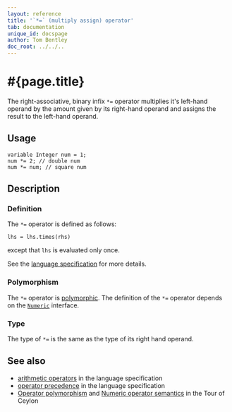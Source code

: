 ```yaml
---
layout: reference
title: '`*=` (multiply assign) operator'
tab: documentation
unique_id: docspage
author: Tom Bentley
doc_root: ../../..
---
```


# #{page.title}

The right-associative, binary infix `*=` operator multiplies it's left-hand operand 
by the amount given by its right-hand operand and assigns the result to the 
left-hand operand.

## Usage 

<!-- cat: void m() { -->
<!-- try: -->
    variable Integer num = 1;
    num *= 2; // double num 
    num *= num; // square num
<!-- cat: } -->

## Description


### Definition

The `*=` operator is defined as follows:

<!-- try: -->
    lhs = lhs.times(rhs)

except that `lhs` is evaluated only once.

See the [language specification](#{site.urls.spec_current}#arithmetic) for more details.

### Polymorphism

The `*=` operator is [polymorphic](#{page.doc_root}/reference/operator/operator-polymorphism).
The definition of the `*=` operator depends 
on the [`Numeric`](#{site.urls.apidoc_current}/Numeric.type.html) interface.

### Type

The type of `*=` is the same as the type of its right hand operand.

## See also

* [arithmetic operators](#{site.urls.spec_current}#arithmetic) in the 
  language specification
* [operator precedence](#{site.urls.spec_current}#operatorprecedence) in the 
  language specification
* [Operator polymorphism](#{page.doc_root}/tour/language-module/#operator_polymorphism) 
  and 
  [Numeric operator semantics](#{page.doc_root}/tour/language-module/#numeric_operator_semantics) 
  in the Tour of Ceylon

